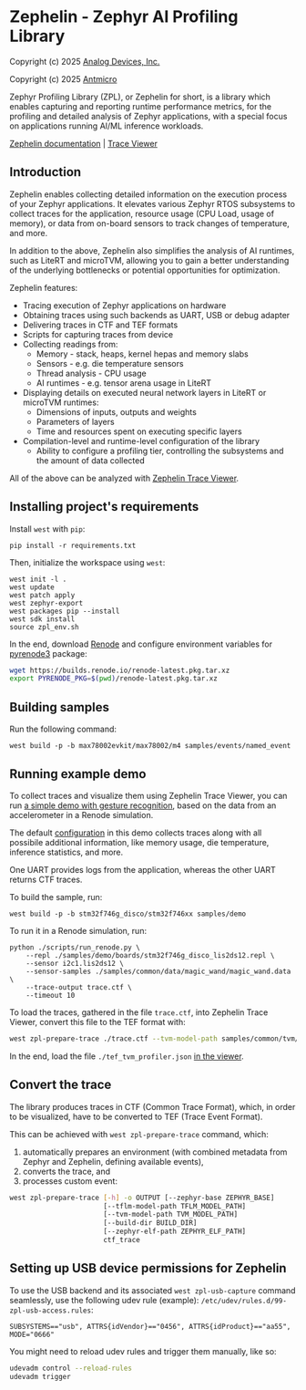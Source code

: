# Zephelin - Zephyr AI Profiling Library

Copyright (c) 2025 [Analog Devices, Inc.](https://www.analog.com/en/index.html)

Copyright (c) 2025 [Antmicro](https://www.antmicro.com)

Zephyr Profiling Library (ZPL), or Zephelin for short, is a library which enables capturing and reporting runtime performance metrics, for the profiling and detailed analysis of Zephyr applications, with a special focus on applications running AI/ML inference workloads.

[Zephelin documentation](https://antmicro.github.io/zephelin) | [Trace Viewer](https://antmicro.github.io/zephelin-trace-viewer)

## Introduction

Zephelin enables collecting detailed information on the execution process of your Zephyr applications.
It elevates various Zephyr RTOS subsystems to collect traces for the application, resource usage (CPU Load, usage of memory), or data from on-board sensors to track changes of temperature, and more.

In addition to the above, Zephelin also simplifies the analysis of AI runtimes, such as LiteRT and microTVM, allowing you to gain a better understanding of the underlying bottlenecks or potential opportunities for optimization.

Zephelin features:

* Tracing execution of Zephyr applications on hardware
* Obtaining traces using such backends as UART, USB or debug adapter
* Delivering traces in CTF and TEF formats
* Scripts for capturing traces from device
* Collecting readings from:
    * Memory - stack, heaps, kernel hepas and memory slabs
    * Sensors - e.g. die temperature sensors
    * Thread analysis - CPU usage
    * AI runtimes - e.g. tensor arena usage in LiteRT
* Displaying details on executed neural network layers in LiteRT or microTVM runtimes:
    * Dimensions of inputs, outputs and weights
    * Parameters of layers
    * Time and resources spent on executing specific layers
* Compilation-level and runtime-level configuration of the library
    * Ability to configure a profiling tier, controlling the subsystems and the amount of data collected

All of the above can be analyzed with [Zephelin Trace Viewer](https://antmicro.github.io/zephelin-trace-viewer).

## Installing project's requirements

Install `west` with `pip`:

<!-- name="pip-init" -->
```shell
pip install -r requirements.txt
```

Then, initialize the workspace using `west`:

<!-- name="west-init" -->
```shell
west init -l .
west update
west patch apply
west zephyr-export
west packages pip --install
west sdk install
source zpl_env.sh
```

In the end, download [Renode](https://renode.io) and configure environment variables for [pyrenode3](https://github.com/antmicro/pyrenode3) package:

<!-- name="renode-prepare" -->
```bash
wget https://builds.renode.io/renode-latest.pkg.tar.xz
export PYRENODE_PKG=$(pwd)/renode-latest.pkg.tar.xz
```

## Building samples

Run the following command:
<!-- name="build-samples" -->
```shell
west build -p -b max78002evkit/max78002/m4 samples/events/named_event
```

## Running example demo

To collect traces and visualize them using Zephelin Trace Viewer, you can run [a simple demo with gesture recognition](./samples/demo), based on the data from an accelerometer in a Renode simulation.

The default [configuration](./samples/demo/prj.conf) in this demo collects traces along with all possibile additional information, like memory usage, die temperature, inference statistics, and more.

One UART provides logs from the application, whereas the other UART returns CTF traces.

To build the sample, run:

<!-- name="build-demo" -->
```shell
west build -p -b stm32f746g_disco/stm32f746xx samples/demo
```

To run it in a Renode simulation, run:

<!-- name="run-demo" -->
```shell
python ./scripts/run_renode.py \
    --repl ./samples/demo/boards/stm32f746g_disco_lis2ds12.repl \
    --sensor i2c1.lis2ds12 \
    --sensor-samples ./samples/common/data/magic_wand/magic_wand.data \
    --trace-output trace.ctf \
    --timeout 10
```

To load the traces, gathered in the file `trace.ctf`, into Zephelin Trace Viewer, convert this file to the TEF format with:

<!-- name="convert-to-tef" -->
```bash
west zpl-prepare-trace ./trace.ctf --tvm-model-path samples/common/tvm/model/magic-wand-graph.json -o ./tef_tvm_profiler.json
```

In the end, load the file `./tef_tvm_profiler.json` [in the viewer](https://antmicro.github.io/zephelin-trace-viewer).

## Convert the trace

The library produces traces in CTF (Common Trace Format), which, in order to be visualized, have to be converted to TEF (Trace Event Format).

This can be achieved with `west zpl-prepare-trace` command, which:
1. automatically prepares an environment (with combined metadata from Zephyr and Zephelin, defining available events),
2. converts the trace, and
3. processes custom event:

```bash
west zpl-prepare-trace [-h] -o OUTPUT [--zephyr-base ZEPHYR_BASE]
                       [--tflm-model-path TFLM_MODEL_PATH]
                       [--tvm-model-path TVM_MODEL_PATH]
                       [--build-dir BUILD_DIR]
                       [--zephyr-elf-path ZEPHYR_ELF_PATH]
                       ctf_trace
```

## Setting up USB device permissions for Zephelin

To use the USB backend and its associated `west zpl-usb-capture` command seamlessly,
use the following udev rule (example):
`/etc/udev/rules.d/99-zpl-usb-access.rules`:

```
SUBSYSTEMS=="usb", ATTRS{idVendor}=="0456", ATTRS{idProduct}=="aa55", MODE="0666"
```

You might need to reload udev rules and trigger them manually, like so:
```bash
udevadm control --reload-rules
udevadm trigger
```
